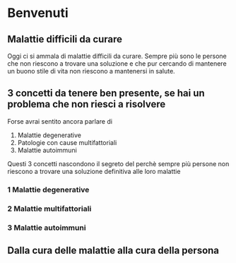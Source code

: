 # Benvenuti

## Malattie difficili da curare

Oggi ci si ammala di malattie difficili da curare. Sempre più sono le persone che non riescono a trovare una soluzione e che pur cercando di mantenere un buono stile di vita non riescono a mantenersi in salute.



## 3 concetti da tenere ben presente, se hai un problema che non riesci a risolvere

Forse avrai sentito ancora parlare di 

 1. Malattie degenerative
 2. Patologie con cause multifattoriali
 3. Malattie autoimmuni

Questi 3 concetti nascondono il segreto del perchè sempre più persone non riescono a trovare una soluzione definitiva alle loro malattie

### 1 Malattie degenerative

### 2 Malattie multifattoriali

### 3 Malattie autoimmuni



## Dalla cura delle malattie alla cura della persona



 
<!--stackedit_data:
eyJoaXN0b3J5IjpbLTY4Mzg2MzI3NywyMDI3MzYxMDgxXX0=
-->